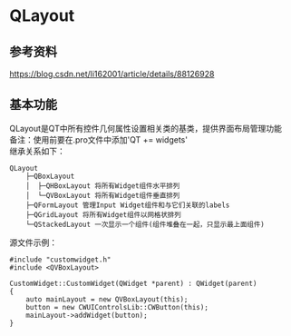 # QLayout

## 参考资料
https://blog.csdn.net/li162001/article/details/88126928

## 基本功能
QLayout是QT中所有控件几何属性设置相关类的基类，提供界面布局管理功能  
备注：使用前要在.pro文件中添加'QT += widgets'  
继承关系如下：
```
QLayout
	├─QBoxLayout
	│  ├─QHBoxLayout 将所有Widget组件水平排列
	│  └─QVBoxLayout 将所有Widget组件垂直排列
	├─QFormLayout 管理Input Widget组件和与它们关联的labels
	├─QGridLayout 将所有Widget组件以网格状排列
	└─QStackedLayout 一次显示一个组件(组件堆叠在一起，只显示最上面组件)
```



源文件示例：  
```
#include "customwidget.h"
#include <QVBoxLayout>

CustomWidget::CustomWidget(QWidget *parent) : QWidget(parent)
{
    auto mainLayout = new QVBoxLayout(this);
    button = new CWUIControlsLib::CWButton(this);
    mainLayout->addWidget(button);
}
```